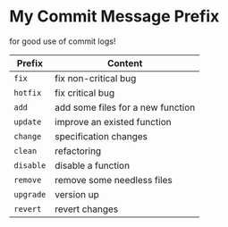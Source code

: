 My Commit Message Prefix
====

for good use of commit logs!

Prefix | Content
----|----
`fix` | fix non-critical bug
`hotfix` | fix critical bug
`add` | add some files for a new function
`update` | improve an existed function
`change` | specification changes
`clean` | refactoring
`disable` | disable a function
`remove` | remove some needless files
`upgrade` | version up
`revert` | revert changes